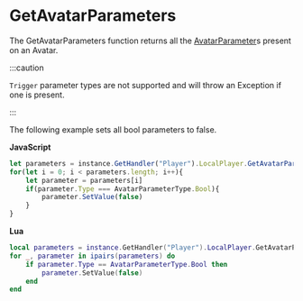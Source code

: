 # GetAvatarParameters

The GetAvatarParameters function returns all the [AvatarParameter](./../avatarparameter/index.md)s present on an Avatar.

:::caution

`Trigger` parameter types are not supported and will throw an Exception if one is present.

:::

The following example sets all bool parameters to false.

**JavaScript**
```js
let parameters = instance.GetHandler("Player").LocalPlayer.GetAvatarParameters()
for(let i = 0; i < parameters.length; i++){
    let parameter = parameters[i]
    if(parameter.Type === AvatarParameterType.Bool){
        parameter.SetValue(false)
    }
}
```

**Lua**
```lua
local parameters = instance.GetHandler("Player").LocalPlayer.GetAvatarParameters()
for _, parameter in ipairs(parameters) do
    if parameter.Type == AvatarParameterType.Bool then
        parameter.SetValue(false)
    end
end
```